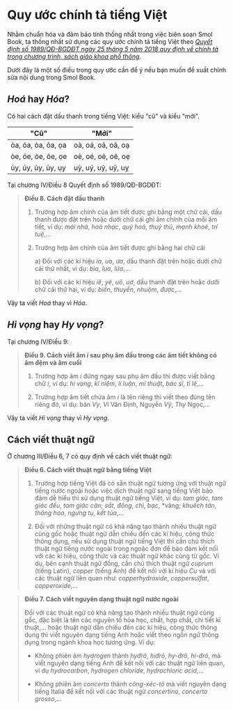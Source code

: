 # Quy ước chính tả tiếng Việt

Nhằm chuẩn hóa và đảm bảo tính thống nhất trong việc biên soạn Smol Book, ta thống nhất sử dụng các quy ước chính tả tiếng Việt theo [*Quyết định số 1989/QĐ-BGDĐT ngày 25 tháng 5 năm 2018 quy định về chính tả trong chương trình, sách giáo khoa phổ thông*](https://thuvienphapluat.vn/van-ban/Giao-duc/Quyet-dinh-1989-QD-BGDDT-2018-quy-dinh-chinh-ta-Chuong-trinh-sach-giao-khoa-giao-duc-pho-thong-445355.aspx).

Dưới đây là một số điều trong quy ước cần để ý nếu bạn muốn đề xuất chỉnh sửa nội dung trong Smol Book.

## *Hoá* hay *Hóa*?

Có hai cách đặt dấu thanh trong tiếng Việt: kiểu "cũ" và kiểu "mới".

|"Cũ"|"Mới"|
|---|---|
|òa, óa, ỏa, õa, ọa | oà, oá, oả, oã, oạ |
|òe, óe, ỏe, õe, ọe | oè, oé, oẻ, oẽ, oẹ |
|ùy, úy, ủy, ũy, ụy | uỳ, uý, uỷ, uỹ, uỵ |

Tại chương IV/Điều 8 Quyết định số 1989/QĐ-BGDĐT:

> **Điều 8. Cách đặt dấu thanh**
> 
> 1. Trường hợp âm chính của âm tiết được ghi bằng một chữ cái, dấu thanh được đặt trên hoặc dưới chữ cái ghi âm chính của mỗi âm tiết, ví dụ: *mái nhà*, *hoà nhạc*, *quý hoá*, *thuỷ thủ*, *mạnh khoẻ*, *trí tuệ*,...
>
> 2. Trường hợp âm chính của âm tiết được ghi bằng hai chữ cái
>
> 		a) Đối với các kí hiệu *ia*, *ua*, *ưa*, dấu thanh đặt trên hoặc dưới chữ cái thứ nhất, ví dụ: *bìa*, *lụa*, *lửa*,...
>
>		b) Đối với các kí hiệu *iê*, *yê*, *uô*, *uơ*, dấu thanh đặt trên hoặc dưới chữ cái thứ hai, ví dụ: *biển*, *thuyền*, *nhuộm*, *được*,...

Vậy ta viết *Hoá* thay vì *Hóa*.

## *Hi vọng* hay *Hy vọng*?

Tại chương IV/Điều 9:

> **Điều 9. Cách viết âm *i* sau phụ âm đầu trong các âm tiết không có âm đệm và âm cuối**
> 
> 1. Trường hợp âm *i* đứng ngay sau phụ âm đầu thì được viết bằng chữ *i*, ví dụ: *hi vọng*, *kỉ niệm*, *lí luận*, *mĩ thuật*, *bác sĩ*, *tỉ lệ*,...
>
> 2. Trường hợp âm tiết chứa âm *i* là tên riêng thì viết theo đúng tên riêng đó, ví dụ: bản *Vy*, *Vi* Văn Định, Nguyễn *Vỹ*, *Thy* Ngọc,...

Vậy ta viết *Hi vọng* thay vì *Hy vọng*.

## Cách viết thuật ngữ

Ở chương III/Điều 6, 7 có quy định về cách viết thuật ngữ:

> **Điều 6. Cách viết thuật ngữ bằng tiếng Việt**
> 
> 1. Trường hợp tiếng Việt đã có sẵn thuật ngữ tương ứng với thuật ngữ tiếng nước ngoài hoặc việc dịch thuật ngữ sang tiếng Việt bảo đảm dễ hiểu thì sử dụng thuật ngữ tiếng Việt, ví dụ: *tam giác*, *tam giác đều*, *tam giác cân*; *sắt*, *đồng*, *chì*, *bạc*, *vàng; *khuếch tán*, *thăng hoa*, *ngưng tụ*, *kết tủa*,...
> 
> 2. Đối với những thuật ngữ có khả năng tạo thành nhiều thuật ngữ cùng gốc hoặc thuật ngữ dẫn chiếu đến các kí hiệu, công thức thông dụng, nếu sử dụng thuật ngữ tiếng Việt thì cần chú thích thuật ngữ tiếng nước ngoài trong ngoặc đơn để bảo đảm kết nối với các kí hiệu, công thức và các thuật ngữ khác cùng từ gốc. Ví dụ, bên cạnh thuật ngữ đồng, cần chú thích thuật ngữ *cuprum* (tiếng Latin), *copper* (tiếng Anh) để kết nối với kí hiệu *Cu* và với các thuật ngữ liên quan như: *copperhydroxide*, *coppersulfat*, *copperoxide*,...
> 

> **Điều 7. Cách viết nguyên dạng thuật ngữ nước ngoài**
> 
> Đối với các thuật ngữ có khả năng tạo thành nhiều thuật ngữ cùng gốc, đặc biệt là tên các nguyên tố hóa học, chất, hợp chất, chi tiết kĩ thuật,... hoặc thuật ngữ dẫn chiếu đến các kí hiệu, công thức thông dụng thì viết nguyên dạng tiếng Anh hoặc viết theo ngôn ngữ thông dụng trong ngành khoa học tương ứng. Ví dụ:
> 
> - Không phiên âm *hydrogen* thành *hyđrô*, *hiđrô*, *hy-đrô*, *hi-đrô*, mà viết nguyên dạng tiếng Anh để kết nối với các thuật ngữ liên quan, ví dụ *hydrocarbon*, *hydrogen chloride*, *hydrochloric acid*,...
> 
> - Không phiên âm *concerto* thành *công-xéc-tô* mà viết nguyên dạng tiếng Italia để kết nối với các thuật ngữ *concertino*, *concerto grosso*,...